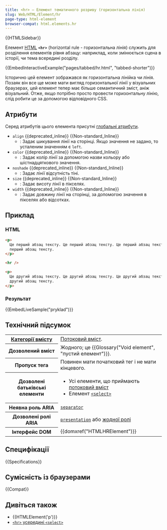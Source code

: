 ```yaml
---
title: <hr> – Елемент тематичного розриву (горизонтальна лінія)
slug: Web/HTML/Element/hr
page-type: html-element
browser-compat: html.elements.hr
---
```


{{HTMLSidebar}}

Елемент [HTML](/uk/docs/Web/HTML) **`<hr>`** (horizontal rule - горизонтальна лінія) служить для розділення елементів рівня абзацу: наприклад, коли змінюється сцена в історії, чи тема всередині розділу.

{{EmbedInteractiveExample("pages/tabbed/hr.html", "tabbed-shorter")}}

Історично цей елемент зображався як горизонтальна лінійка чи лінія. Позаяк він все ще може мати вигляд горизонтальної лінії у візуальних браузерах, цей елемент тепер має більше семантичний зміст, аніж візуальний. Отже, якщо потрібно просто провести горизонтальну лінію, слід робити це за допомогою відповідного CSS.

## Атрибути

Серед атрибутів цього елемента присутні [глобальні атрибути](/uk/docs/Web/HTML/Global_attributes).

- `align` {{deprecated_inline}} {{Non-standard_Inline}}
  - : Задає шикування лінії на сторінці. Якщо значення не задано, то усталеним значенням є `left`.
- `color` {{deprecated_inline}} {{Non-standard_Inline}}
  - : Задає колір лінії за допомогою назви кольору або шістнадцяткового значення.
- `noshade` {{deprecated_inline}} {{Non-standard_Inline}}
  - : Задає лінії відсутність тіні.
- `size` {{deprecated_inline}} {{Non-standard_Inline}}
  - : Задає висоту лінії в пікселях.
- `width` {{deprecated_inline}} {{Non-standard_Inline}}
  - : Задає довжину лінії на сторінці, за допомогою значення в пікселях або відсотках.

## Приклад

### HTML

```html
<p>
  Це перший абзац тексту. Це перший абзац тексту. Це перший абзац тексту. Це
  перший абзац тексту.
</p>

<hr />

<p>
  Це другий абзац тексту. Це другий абзац тексту. Це другий абзац тексту. Це
  другий абзац тексту.
</p>
```

### Результат

{{EmbedLiveSample("pryklad")}}

## Технічний підсумок

<table class="properties">
  <tbody>
    <tr>
      <th scope="row">
        <a href="/uk/docs/Web/HTML/Content_categories"
          >Категорії вмісту</a
        >
      </th>
      <td>
        <a href="/uk/docs/Web/HTML/Content_categories#potokovyi-vmist"
          >Потоковий вміст</a
        >.
      </td>
    </tr>
    <tr>
      <th scope="row">Дозволений вміст</th>
      <td>Жодного; це {{Glossary("Void element", "пустий елемент")}}.</td>
    </tr>
    <tr>
      <th scope="row">Пропуск тега</th>
      <td>Повинен мати початковий тег і не мати кінцевого.</td>
    </tr>
    <tr>
      <th scope="row">Дозволені батьківські елементи</th>
      <td>
        <ul>
          <li>Усі елементи, що приймають <a href="/uk/docs/Web/HTML/Content_categories#potokovyi-vmist">потоковий вміст</a></li>
          <li>Елемент <a href="/uk/docs/Web/HTML/Element/select"><code>&lt;select></code></a></li>
        </ul>
      </td>
    </tr>
    <tr>
      <th scope="row">Неявна роль ARIA</th>
      <td><a href="/uk/docs/Web/Accessibility/ARIA/Roles/separator_role"><code>separator</code></a></td>
    </tr>
    <tr>
      <th scope="row">Дозволені ролі ARIA</th>
      <td>
        <a href="/uk/docs/Web/Accessibility/ARIA/Roles/presentation_role"><code>presentation</code></a> або <a href="/uk/docs/Web/Accessibility/ARIA/Roles/none_role">жодної ролі</a>
      </td>
    </tr>
    <tr>
      <th scope="row">Інтерфейс DOM</th>
      <td>{{domxref("HTMLHRElement")}}</td>
    </tr>
  </tbody>
</table>

## Специфікації

{{Specifications}}

## Сумісність із браузерами

{{Compat}}

## Дивіться також

- {{HTMLElement('p')}}
- [`<hr>` усередині `<select>`](/uk/docs/Web/HTML/Element/select#select-z-hrupuvanniam-variantiv)
